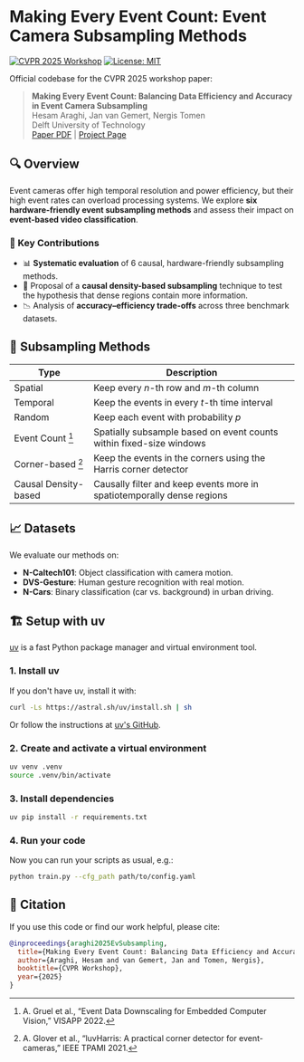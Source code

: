 # Making Every Event Count: Event Camera Subsampling Methods

[![CVPR 2025 Workshop](https://img.shields.io/badge/CVPR-2025-blue)](https://cvpr2025.thecvf.com/)
[![License: MIT](https://img.shields.io/badge/license-MIT-green.svg)](LICENSE)

Official codebase for the CVPR 2025 workshop paper:

> **Making Every Event Count: Balancing Data Efficiency and Accuracy in Event Camera Subsampling**  
> Hesam Araghi, Jan van Gemert, Nergis Tomen  
> Delft University of Technology  
> [Paper PDF](http://arxiv.org/abs/2505.21187) | [Project Page](https://github.com/hesamaraghi/event-camera-subsampling-methods)

## 🔍 Overview

Event cameras offer high temporal resolution and power efficiency, but their high event rates can overload processing systems. We explore **six hardware-friendly event subsampling methods** and assess their impact on **event-based video classification**.

### 🔑 Key Contributions

- 📊 **Systematic evaluation** of 6 causal, hardware-friendly subsampling methods.
- 🧠 Proposal of a **causal density-based subsampling** technique to test the hypothesis that dense regions contain more information.
- 📉 Analysis of **accuracy–efficiency trade-offs** across three benchmark datasets.

## 📂 Subsampling Methods

| Type                     | Description                                  |
|--------------------------|----------------------------------------------|
| Spatial                 | Keep every *n*-th row and *m*-th column        |
| Temporal                | Keep the events in every *t*-th time interval             |
| Random                  | Keep each event with probability *p*     |
| Event Count [^1]            | Spatially subsample based on event counts within fixed-size windows   |
| Corner-based [^2]            | Keep the events in the corners using the Harris corner detector  |
| Causal Density-based    | Causally filter and keep events more in spatiotemporally dense regions   |

[^1]: A. Gruel et al., “Event Data Downscaling for Embedded Computer Vision,” VISAPP 2022.
[^2]: A. Glover et al., “luvHarris: A practical corner detector for event-cameras,” IEEE TPAMI 2021.


## 📈 Datasets

We evaluate our methods on:
- **N-Caltech101**: Object classification with camera motion.
- **DVS-Gesture**: Human gesture recognition with real motion.
- **N-Cars**: Binary classification (car vs. background) in urban driving.

## 🏗️ Setup with uv

[uv](https://github.com/astral-sh/uv) is a fast Python package manager and virtual environment tool.

### 1. Install uv

If you don't have uv, install it with:

```bash
curl -Ls https://astral.sh/uv/install.sh | sh
```

Or follow the instructions at [uv's GitHub](https://github.com/astral-sh/uv).

### 2. Create and activate a virtual environment

```bash
uv venv .venv
source .venv/bin/activate
```

### 3. Install dependencies

```bash
uv pip install -r requirements.txt
```

### 4. Run your code

Now you can run your scripts as usual, e.g.:

```bash
python train.py --cfg_path path/to/config.yaml
```
## 📎 Citation

If you use this code or find our work helpful, please cite:

```bibtex
@inproceedings{araghi2025EvSubsampling,
  title={Making Every Event Count: Balancing Data Efficiency and Accuracy in Event Camera Subsampling},
  author={Araghi, Hesam and van Gemert, Jan and Tomen, Nergis},
  booktitle={CVPR Workshop},
  year={2025}
}
```

